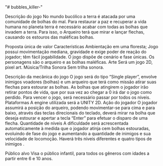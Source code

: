 "# bubbles_killer-" 

Descrição do jogo
No mundo bucólico a terra é atacada por uma comunidade de bolhas do mal. Para restaurar a paz e recuperar a vida humana no planeta terra é necessário acabar com todas as bolhas que invadem a terra. Para isso, o Arqueiro terá que mirar e lançar flechas, causando os estouros das maléficas bolhas.

Proposta única de valor
Características
Ambientação em uma floresta; Jogo possui movimentação mediana, gravidade e exige poder de reação do jogador; têm fácil jogabilidade.
O jogo dispõe de cenário e fase únicas. Os personagens são o arqueiro e as bolhas maléficas.
Arte
Será um jogo 2D, pixel art.
Música/Trilha Sonora
Sem trilha sonora.

Descrição da mecânica do jogo
O jogo será do tipo “Single player”, envolve inimigos voadores (bolhas) e um arqueiro que terá como missão atirar suas flechas para estourar as bolhas. As bolhas que atingirem o jogador irão retirar pontos de vida, que por sua vez ao chegar a 0 irá dar o jogo como perdido. Para vencer o jogo, será necessário passar por todos os níveis.
Plataformas
A engine utilizada será a UNITY 2D.
Ação do jogador
O jogador assumirá a posição do arqueiro, podendo movimentar-se para cima e para baixo, através das teclas direcionais do teclado, deverá mirar na bolha que deseja estourar e apertar a tecla “Enter” para efetuar o disparo de uma flecha.
Quantidade de níveis
A dificuldade será acrescentada automaticamente à medida que o jogador atinja cem bolhas estouradas, evoluindo de fase do jogo e aumentando a quantidade de inimigos e sua velocidade de locomoção. Haverá três níveis diferentes e quatro tipos de inimigos .

Público alvo
Visa o público infantil, para todos os gêneros com idades a partir entre 6 e 10 anos.
